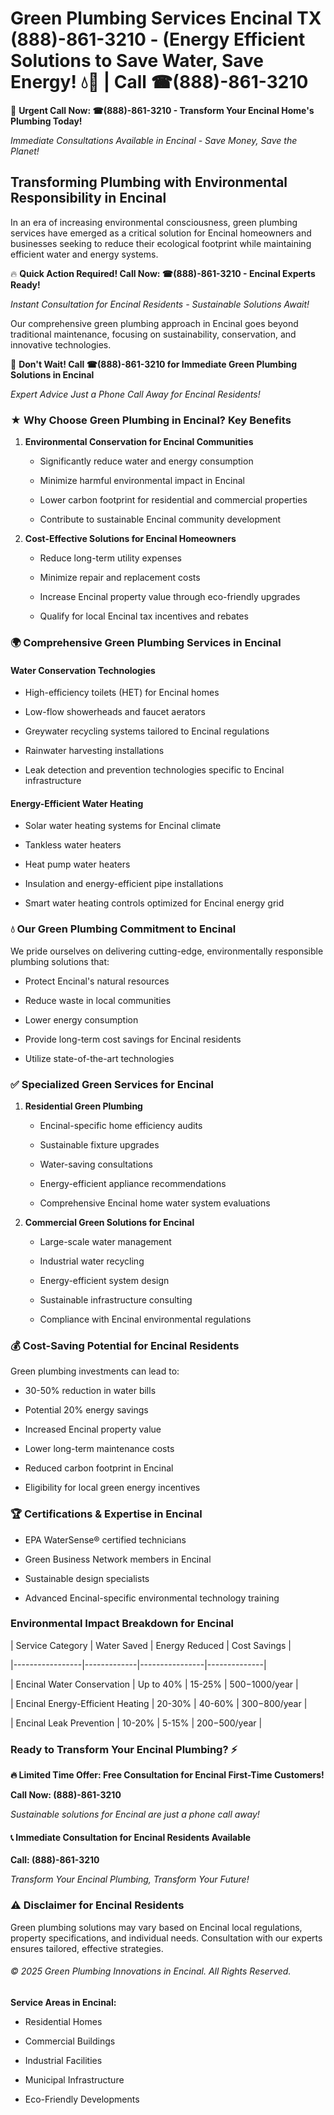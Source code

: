 # Green Plumbing Services Encinal TX (888)-861-3210 - (Energy Efficient Solutions to Save Water, Save Energy! 💧🌿 | Call ☎(888)-861-3210

🚨 **Urgent Call Now: ☎(888)-861-3210 - Transform Your Encinal Home's Plumbing Today!**
*Immediate Consultations Available in Encinal - Save Money, Save the Planet!*

## Transforming Plumbing with Environmental Responsibility in Encinal

In an era of increasing environmental consciousness, green plumbing services have emerged as a critical solution for Encinal homeowners and businesses seeking to reduce their ecological footprint while maintaining efficient water and energy systems. 

🔥 **Quick Action Required! Call Now: ☎(888)-861-3210 - Encinal Experts Ready!**
*Instant Consultation for Encinal Residents - Sustainable Solutions Await!*

Our comprehensive green plumbing approach in Encinal goes beyond traditional maintenance, focusing on sustainability, conservation, and innovative technologies.

🚨 **Don't Wait! Call ☎(888)-861-3210 for Immediate Green Plumbing Solutions in Encinal**
*Expert Advice Just a Phone Call Away for Encinal Residents!*

### ★ Why Choose Green Plumbing in Encinal? Key Benefits

1. **Environmental Conservation for Encinal Communities** 
   - Significantly reduce water and energy consumption
   - Minimize harmful environmental impact in Encinal
   - Lower carbon footprint for residential and commercial properties
   - Contribute to sustainable Encinal community development

2. **Cost-Effective Solutions for Encinal Homeowners** 
   - Reduce long-term utility expenses
   - Minimize repair and replacement costs
   - Increase Encinal property value through eco-friendly upgrades
   - Qualify for local Encinal tax incentives and rebates

### 🌍 Comprehensive Green Plumbing Services in Encinal

#### Water Conservation Technologies
- High-efficiency toilets (HET) for Encinal homes
- Low-flow showerheads and faucet aerators
- Greywater recycling systems tailored to Encinal regulations
- Rainwater harvesting installations
- Leak detection and prevention technologies specific to Encinal infrastructure

#### Energy-Efficient Water Heating
- Solar water heating systems for Encinal climate
- Tankless water heaters
- Heat pump water heaters
- Insulation and energy-efficient pipe installations
- Smart water heating controls optimized for Encinal energy grid

### 💧 Our Green Plumbing Commitment to Encinal

We pride ourselves on delivering cutting-edge, environmentally responsible plumbing solutions that:
- Protect Encinal's natural resources
- Reduce waste in local communities
- Lower energy consumption
- Provide long-term cost savings for Encinal residents
- Utilize state-of-the-art technologies

### ✅ Specialized Green Services for Encinal

1. **Residential Green Plumbing**
   - Encinal-specific home efficiency audits
   - Sustainable fixture upgrades
   - Water-saving consultations
   - Energy-efficient appliance recommendations
   - Comprehensive Encinal home water system evaluations

2. **Commercial Green Solutions for Encinal**
   - Large-scale water management
   - Industrial water recycling
   - Energy-efficient system design
   - Sustainable infrastructure consulting
   - Compliance with Encinal environmental regulations

### 💰 Cost-Saving Potential for Encinal Residents

Green plumbing investments can lead to:
- 30-50% reduction in water bills
- Potential 20% energy savings
- Increased Encinal property value
- Lower long-term maintenance costs
- Reduced carbon footprint in Encinal
- Eligibility for local green energy incentives

### 🏆 Certifications & Expertise in Encinal

- EPA WaterSense® certified technicians
- Green Business Network members in Encinal
- Sustainable design specialists
- Advanced Encinal-specific environmental technology training

### Environmental Impact Breakdown for Encinal

| Service Category | Water Saved | Energy Reduced | Cost Savings |
|-----------------|-------------|----------------|--------------|
| Encinal Water Conservation | Up to 40% | 15-25% | $500-$1000/year |
| Encinal Energy-Efficient Heating | 20-30% | 40-60% | $300-$800/year |
| Encinal Leak Prevention | 10-20% | 5-15% | $200-$500/year |

### Ready to Transform Your Encinal Plumbing? ⚡

**🔥 Limited Time Offer: Free Consultation for Encinal First-Time Customers!**

**Call Now: (888)-861-3210**
*Sustainable solutions for Encinal are just a phone call away!*

#### 📞 Immediate Consultation for Encinal Residents Available

**Call: (888)-861-3210**
*Transform Your Encinal Plumbing, Transform Your Future!*

### ⚠️ Disclaimer for Encinal Residents

Green plumbing solutions may vary based on Encinal local regulations, property specifications, and individual needs. Consultation with our experts ensures tailored, effective strategies.

###### © 2025 Green Plumbing Innovations in Encinal. All Rights Reserved.

**Service Areas in Encinal:** 
- Residential Homes
- Commercial Buildings
- Industrial Facilities
- Municipal Infrastructure
- Eco-Friendly Developments